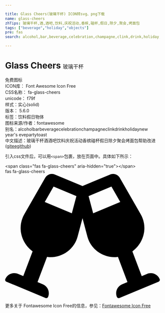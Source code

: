 ```yaml
---

title: Glass Cheers(玻璃干杯) ICON转svg、png下载
name: glass-cheers
zhTips: 玻璃干杯,酒,酒吧,饮料,庆祝活动,香槟,碰杯,假日,除夕,聚会,烤面包
tags: ["beverage","holiday","objects"]
pre: fas
search: alcohol,bar,beverage,celebration,champagne,clink,drink,holiday,new year's eve,party,toast

---
```


# Glass Cheers  <small style="font-size: 60%;font-weight: 100">玻璃干杯</small>


<div class="detail-page">
<p>
<span><span class="badge-success badge">免费图标</span> </span>
<br/>
<span>
ICON库：
<span class="badge-secondary badge">Font Awesome Icon Free</span> 
</span>
<br/>
<span>
CSS名称：
<span class="badge-secondary badge">fa-glass-cheers</span> 
</span>
<br/>
<span>
unicode：
<span class="badge-secondary badge">f79f</span> 
<copy-btn content='f79f' btn-title=""></copy-btn>
<copy-btn :content='String.fromCodePoint(parseInt("f79f", 16))' btn-title="复制U"></copy-btn>
</span><br/><span>样式：<span class="badge-light badge">实心(solid)</span></span>
<br/>
<span>
版本：
<span class="badge-secondary badge">5.6.0</span> 
</span><br/><span>标签：<span class="badge-light badge"><router-link to="/tags/beverage.html">饮料</router-link></span><span class="badge-light badge"><router-link to="/tags/holiday.html">假日</router-link></span><span class="badge-light badge"><router-link to="/tags/objects.html">物体</router-link></span></span>
<br/>
<span>图标来源/作者：<span class="badge-light badge">fontawesome</span></span> 
<br/>
<span>别名：<span class="badge-light badge">alcohol</span><span class="badge-light badge">bar</span><span class="badge-light badge">beverage</span><span class="badge-light badge">celebration</span><span class="badge-light badge">champagne</span><span class="badge-light badge">clink</span><span class="badge-light badge">drink</span><span class="badge-light badge">holiday</span><span class="badge-light badge">new year's eve</span><span class="badge-light badge">party</span><span class="badge-light badge">toast</span></span><br/><span class="zh-detail">中文描述：<span class="badge-primary badge">玻璃干杯</span><span class="badge-primary badge">酒</span><span class="badge-primary badge">酒吧</span><span class="badge-primary badge">饮料</span><span class="badge-primary badge">庆祝活动</span><span class="badge-primary badge">香槟</span><span class="badge-primary badge">碰杯</span><span class="badge-primary badge">假日</span><span class="badge-primary badge">除夕</span><span class="badge-primary badge">聚会</span><span class="badge-primary badge">烤面包</span><span class="help-link"><span>帮助改进</span>(<a href="https://gitee.com/liuwave/icon-helper/edit/master/json/fontawesome/solid/glass-cheers.json" target="_blank" rel="noopener noreferrer">gitee</a><a href="https://github.com/liuwave/icon-helper/edit/master/json/fontawesome/solid/glass-cheers.json" target="_blank" rel="noopener noreferrer">github</a></span>)</span><br/>
</p>
</div>
<div class="alert alert-dark">
  <i class="fas fa-glass-cheers fa-xs"></i>
  <i class="fas fa-glass-cheers fa-sm"></i>
  <i class="fas fa-glass-cheers fa-lg"></i>
  <i class="fas fa-glass-cheers fa-2x"></i>
  <i class="fas fa-glass-cheers fa-3x"></i>
  <i class="fas fa-glass-cheers fa-5x"></i>
  <i class="fas fa-glass-cheers fa-7x"></i>
</div>
<div>
  <p>引入css文件后，可以用<code>&lt;span&gt;</code>包裹，放在页面中。具体如下所示：    
  </p>
  <div class="alert alert-primary" style="font-size: 14px">
    &lt;span class="fas fa-glass-cheers" aria-hidden="true"&gt;&lt;/span&gt;
    <copy-btn content='<span class="fas fa-glass-cheers" aria-hidden="true"></span>'></copy-btn>
  </div>
  <div class="alert alert-secondary">
    <i class="fas fa-glass-cheers"
    style="font-size: 24px"
    aria-hidden="true"></i> fas fa-glass-cheers
    <copy-btn content="fas fa-glass-cheers" btn-title="复制图标名称"></copy-btn>
  </div>
</div>
<div id="svg" class="svg-wrap">
<svg xmlns="http://www.w3.org/2000/svg" viewBox="0 0 640 512"><path d="M639.4 433.6c-8.4-20.4-31.8-30.1-52.2-21.6l-22.1 9.2-38.7-101.9c47.9-35 64.8-100.3 34.5-152.8L474.3 16c-8-13.9-25.1-19.7-40-13.6L320 49.8 205.7 2.4c-14.9-6.2-32-.3-40 13.6L79.1 166.5C48.9 219 65.7 284.3 113.6 319.2L74.9 421.1l-22.1-9.2c-20.4-8.5-43.7 1.2-52.2 21.6-1.7 4.1.2 8.8 4.3 10.5l162.3 67.4c4.1 1.7 8.7-.2 10.4-4.3 8.4-20.4-1.2-43.8-21.6-52.3l-22.1-9.2L173.3 342c4.4.5 8.8 1.3 13.1 1.3 51.7 0 99.4-33.1 113.4-85.3l20.2-75.4 20.2 75.4c14 52.2 61.7 85.3 113.4 85.3 4.3 0 8.7-.8 13.1-1.3L506 445.6l-22.1 9.2c-20.4 8.5-30.1 31.9-21.6 52.3 1.7 4.1 6.4 6 10.4 4.3L635.1 444c4-1.7 6-6.3 4.3-10.4zM275.9 162.1l-112.1-46.5 36.5-63.4 94.5 39.2-18.9 70.7zm88.2 0l-18.9-70.7 94.5-39.2 36.5 63.4-112.1 46.5z"/></svg>
</div>
<detail full-name='fa-glass-cheers'></detail>
    
<div><p>更多关于  Fontawesome Icon Free的信息，参见：<a target="_blank" href="https://iconhelper.cn/fontawesome.html">Fontawesome Icon Free</a>
</p></div>
